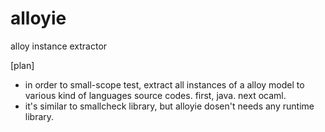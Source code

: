 # alloyie
alloy instance extractor

[plan]
 - in order to small-scope test, extract all instances of a alloy model to various kind of languages source codes. first, java. next ocaml.
 - it's similar to smallcheck library, but alloyie dosen't needs any runtime library.
